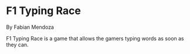 # F1 Typing Race
By Fabian Mendoza

F1 Typing Race is a game that allows the gamers typing words as soon as they can.
